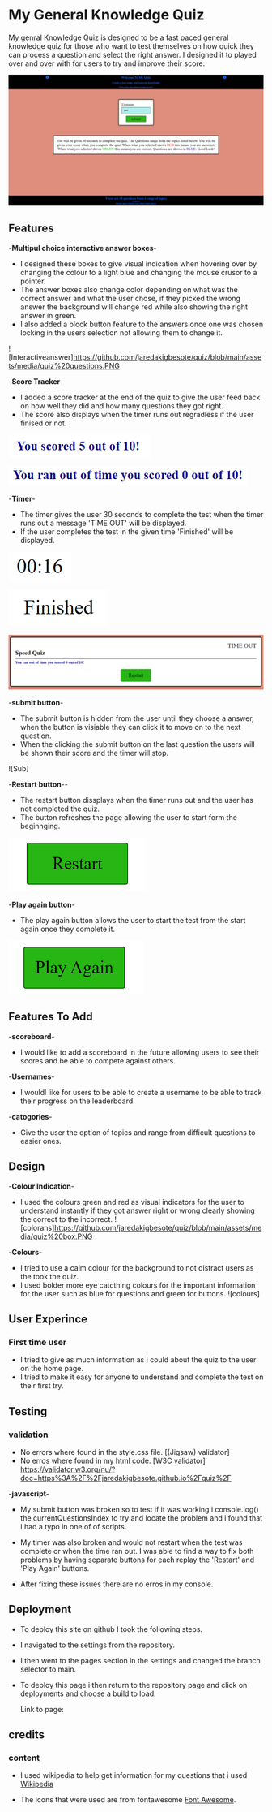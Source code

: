 # My General Knowledge Quiz

My genral Knowledge Quiz is designed to be a fast paced general knowledge quiz for those who want to test themselves on how quick they can process a question and select the right answer. I designed it to played over and over with for users to try and improve their score.

![Main](https://github.com/jaredakigbesote/quiz/blob/main/assets/media/quiz%20main.PNG)

## Features

-__Multipul choice interactive answer boxes__-
- I designed these boxes to give visual indication when hovering over by changing the colour to a light blue and changing the mouse crusor to a pointer.
- The answer boxes also change color depending on what was the correct answer and what the user chose, if they picked the wrong answer the background will change red while also showing the right answer in green.
- I also added a block button feature to the answers once one was chosen locking in the users selection not allowing them to change it.

![Interactiveanswer]https://github.com/jaredakigbesote/quiz/blob/main/assets/media/quiz%20questions.PNG


-__Score Tracker__-
- I added a score  tracker at the end of the quiz to give the user feed back on how well they did and how many questions they got right.
- The score also displays when the timer runs out regradless if the user finised or not.

![ScoreFin](https://github.com/jaredakigbesote/quiz/blob/main/assets/media/quiz%20fin%20score.PNG)

![ScoreOut](https://github.com/jaredakigbesote/quiz/blob/main/assets/media/time%20out%20quiz.PNG)


-__Timer__-
- The timer gives the user 30 seconds to complete the test when the timer runs out a message 'TIME OUT' will be displayed.
- If the user completes the test in the given time 'Finished' will be displayed.

![Timer](https://github.com/jaredakigbesote/quiz/blob/main/assets/media/quiz%20timer.PNG)

![timefin](https://github.com/jaredakigbesote/quiz/blob/main/assets/media/quiz%20done.PNG)

![timeout](https://github.com/jaredakigbesote/quiz/blob/main/assets/media/quiz%20time%20out.PNG)


-__submit button__-
- The submit button is hidden from the user until they choose a answer, when the button is visiable they can click it to move on to the next question.
- When the clicking the submit button on the last question the users will be shown their score and the timer will stop.

![Sub]

-__Restart button__--
- The restart button dissplays when the timer runs out and the user has not completed the quiz.
- The button refreshes the page allowing the user to start form the beginnging.

![Re](https://github.com/jaredakigbesote/quiz/blob/main/assets/media/re.PNG)

-__Play again button__-
- The play again button allows the user to start the test from the start again once they complete it.

![Pa](https://github.com/jaredakigbesote/quiz/blob/main/assets/media/quiz%20pa.PNG)

## Features To Add

-__scoreboard__-
- I would like to add a scoreboard in the future allowing users to see their scores and be able to compete against others.

-__Usernames__-
- I wouldl like for users to be able to create a username to be able to track their progress on the leaderboard.

-__catogories__-
- Give the user the option of topics and range from difficult questions to easier ones.

## Design

-__Colour Indication__-
- I used the colours green and red as visual indicators for the user to understand instantly if they got answer right or wrong clearly showing the correct to the incorrect.
![colorans]https://github.com/jaredakigbesote/quiz/blob/main/assets/media/quiz%20box.PNG

-__Colours__-
- I tried to use a calm colour for the background to not distract users as the took the quiz. 
- I used bolder more eye catcthing colours for the important information for the user such as blue for questions and green for buttons.
![colours]


## User Experince

### First time user
 - I tried to give as much information as i could about the quiz to the user on the home page.
 - I tried to make it easy for anyone to understand and complete the test on their first try.

 ## Testing
 ### validation

 - No errors where found in the style.css file. [(Jigsaw) validator]
 - No erros where found in my html code. [W3C validator] https://validator.w3.org/nu/?doc=https%3A%2F%2Fjaredakigbesote.github.io%2Fquiz%2F

 -__javascript__-
 - My submit button was broken so to test if it was working i console.log() the currentQuestionsIndex to try and locate the problem and i found that i had a typo in one of of scripts.

 - My timer was also broken and would not restart when the test was complete or when the time ran out. I was able to find a way to fix both problems by having separate buttons for each replay the 'Restart' and 'Play Again' buttons.

 - After fixing these issues there are no erros in my console. 







## Deployment
- To deploy this site on github I took the following steps.
- I navigated to the settings from the repository.
- I then went to the pages section in the settings and changed the branch selector to main.
- To deploy this page i then return to the repository page and click on deployments and choose a build to load.
  
  
  Link to page:

## credits
### content
- I used wikipedia to help get information for my questions that i used [Wikipedia](https://www.wikipedia.org/)

- The icons that were used are from fontawesome [Font Awesome](https://fontawesome.com/).

